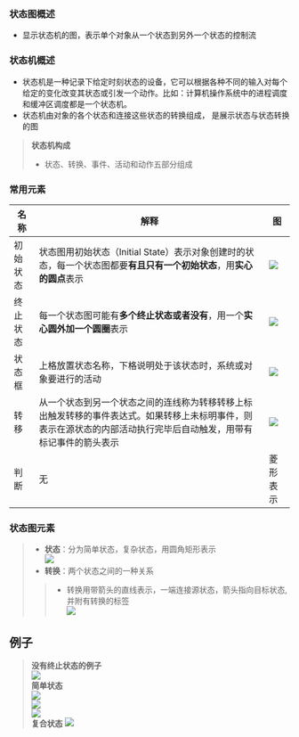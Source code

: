### 状态图概述
- 显示状态机的图，表示单个对象从一个状态到另外一个状态的控制流
### 状态机概述
- 状态机是一种记录下给定时刻状态的设备，它可以根据各种不同的输入对每个给定的变化改变其状态或引发一个动作。比如：计算机操作系统中的进程调度和缓冲区调度都是一个状态机。
- 状态机由对象的各个状态和连接这些状态的转换组成， 是展示状态与状态转换的图
>**状态机构成**
>- 状态、转换、事件、活动和动作五部分组成
### 常用元素
|名称|解释|图|
|-|-|-|
|初始状态|状态图用初始状态（Initial State）表示对象创建时的状态，每一个状态图都要**有且只有一个初始状态**，用**实心的圆点**表示|![](https://img-blog.csdnimg.cn/img_convert/acad7a1b2e9cfc88efef6a7cbfab5f8d.png)|
|终止状态|每一个状态图可能有**多个终止状态或者没有**，用一个**实心圆外加一个圆圈**表示|![](https://img-blog.csdnimg.cn/img_convert/928906f1080827c2be018bca66ee1c6e.png)|
|状态框|上格放置状态名称，下格说明处于该状态时，系统或对象要进行的活动|![](https://img-blog.csdnimg.cn/img_convert/a8eb6f3142f790d588ff61fc728f2ce5.png)|
|转移|从一个状态到另一个状态之间的连线称为转移转移上标出触发转移的事件表达式。如果转移上未标明事件，则表示在源状态的内部活动执行完毕后自动触发，用带有标记事件的箭头表示|![](https://img-blog.csdnimg.cn/img_convert/a653365ca05762020d17482270cd4cf5.png)|
|判断|无|菱形表示|
### 状态图元素
>- **状态**：分为简单状态，复杂状态，用圆角矩形表示   
>![](https://img-blog.csdnimg.cn/20191027200931931.png)   
>- **转换**：两个状态之间的一种关系
>>- 转换用带箭头的直线表示，一端连接源状态，箭头指向目标状态,并附有转换的标签   
>>![](https://img-blog.csdnimg.cn/20191027202317573.png)  
## 例子
>**没有终止状态的例子**   
>![](https://img-blog.csdnimg.cn/img_convert/217224f48fe2bc5f102f1616d365b2fc.png)  
>**简单状态**  
>![](https://img-blog.csdnimg.cn/img_convert/647f3f5630db7da60390d77866758c2f.png)  
>![](https://img-blog.csdnimg.cn/img_convert/9346eb021f9c3cfe71b1e5b6d10fd004.png)   
>![](https://img-blog.csdnimg.cn/20191027200622169.png?x-oss-process=image/watermark,type_ZmFuZ3poZW5naGVpdGk,shadow_10,text_aHR0cHM6Ly9ibG9nLmNzZG4ubmV0L2NvbGRfX19wbGF5,size_16,color_FFFFFF,t_70)  
>**复合状态**
>![](https://img-blog.csdnimg.cn/img_convert/3e7adc9002abf9e9c3829db3da753cf5.png)
>
